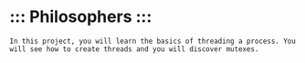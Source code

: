 # ::: Philosophers :::
`In this project, you will learn the basics of threading a process.
You will see how to create threads and you will discover mutexes.`
